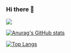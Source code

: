 ### Hi there 👋

![](https://komarev.com/ghpvc/?username=mrskiro&color=blueviolet)

<!--
**mrskiro/mrskiro** is a ✨ _special_ ✨ repository because its `README.md` (this file) appears on your GitHub profile.

Here are some ideas to get you started:

- 🔭 I’m currently working on ...
- 🌱 I’m currently learning ...
- 👯 I’m looking to collaborate on ...
- 🤔 I’m looking for help with ...
- 💬 Ask me about ...
- 📫 How to reach me: ...
- 😄 Pronouns: ...
- ⚡ Fun fact: ...
-->

[![Anurag's GitHub stats](https://github-readme-stats.vercel.app/api?username=mrskiro&count_private=true&show_icons=true&theme=cobalt)](https://github.com/anuraghazra/github-readme-stats)

[![Top Langs](https://github-readme-stats.vercel.app/api/top-langs/?username=mrskiro&layout=compact)](https://github.com/anuraghazra/github-readme-stats)


<!-- [![Readme Card](https://github-readme-stats.vercel.app/api/pin/?username=mrskiro&repo=murasaki)](https://github.com/anuraghazra/github-readme-stats)
-->
